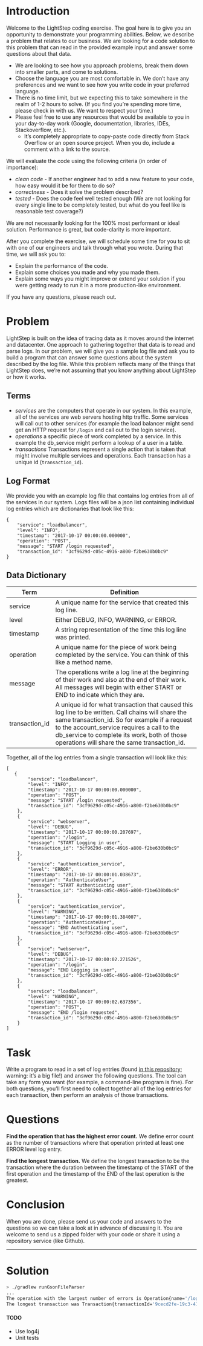 # Introduction

Welcome to the LightStep coding exercise. The goal here is to give you an opportunity to demonstrate your programming 
abilities. Below, we describe a problem that relates to our business. We are looking for a code solution to this problem
that can read in the provided example input and answer some questions about that data.

* We are looking to see how you approach problems, break them down into smaller parts, and come to solutions.
* Choose the language you are most comfortable in. We don’t have any preferences and we want to see how you write code 
in your preferred language.
* There is no time limit, but we expecting this to take somewhere in the realm of 1-2 hours to solve. (If you find 
you’re spending more time, please check in with us. We want to respect your time.)
* Please feel free to use any resources that would be available to you in your day-to-day work (Google, documentation, 
libraries, IDEs, Stackoverflow, etc.).
  * It’s completely appropriate to copy-paste code directly from Stack Overflow or an open source project. When you do, 
  include a comment with a link to the source.

We will evaluate the code using the following criteria (in order of importance):
* _clean code_ - If another engineer had to add a new feature to your code, how easy would it be for them to do so?
* _correctness_ - Does it solve the problem described?
* _tested_ - Does the code feel well tested enough (We are not looking for every single line to be completely tested, 
but what do you feel like is reasonable test coverage?)

We are not necessarily looking for the 100% most performant or ideal solution. Performance is great, but code-clarity is 
more important.

After you complete the exercise, we will schedule some time for you to sit with one of our engineers and talk through 
what you wrote. During that time, we will ask you to:

* Explain the performance of the code.
* Explain some choices you made and why you made them.
* Explain some ways you might improve or extend your solution if you were getting ready to run it in a more 
production-like environment.

If you have any questions, please reach out. 

# Problem

LightStep is built on the idea of tracing data as it moves around the internet and datacenter. One approach to gathering 
together that data is to read and parse logs. In our problem, we will give you a sample log file and ask you to build a 
program that can answer some questions about the system described by the log file. While this problem reflects many of 
the things that LightStep does, we’re not assuming that you know anything about LightStep or how it works.

## Terms
* _services_ are the computers that operate in our system. In this example, all of the services are web servers hosting 
http traffic. Some services will call out to other services (for example the load balancer might send get an HTTP 
request for `/login` and call out to the login service).
* _operations_ a specific piece of work completed by a service. In this example the db_service might perform a lookup of 
a user in a table.
* _transactions_ Transactions represent a single action that is taken that might involve multiple services and 
operations. Each transaction has a unique id (`transaction_id`).

## Log Format
We provide you with an example log file that contains log entries from all of the services in our system. Logs 
files will be a json list containing individual log entries which are dictionaries that look like this:

```
{
    "service": "loadbalancer",
    "level": "INFO",
    "timestamp": "2017-10-17 00:00:00.000000",
    "operation": "POST",
    "message": "START /login requested",
    "transaction_id": "3cf9629d-c05c-4916-a800-f2be630b0bc9"
}
```

## Data Dictionary

Term | Definition
---- | ----------
service | A unique name for the service that created this log line.
level | Either DEBUG, INFO, WARNING, or ERROR.
timestamp | A string representation of the time this log line was printed.
operation | A unique name for the piece of work being completed by the service. You can think of this like a method name.
message | The operations write a log line at the beginning of their work and also at the end of their work. All messages will begin with either START or END to indicate which they are.
transaction_id | A unique id for what transaction that caused this log line to be written. Call chains will share the same transaction_id. So for example if a request to the account_service requires a call to the db_service to complete its work, both of those operations will share the same transaction_id.

Together, all of the log entries from a single transaction will look like this:

```
[ 
   {
        "service": "loadbalancer",
        "level": "INFO",
        "timestamp": "2017-10-17 00:00:00.000000",
        "operation": "POST",
        "message": "START /login requested",
        "transaction_id": "3cf9629d-c05c-4916-a800-f2be630b0bc9"
    },
    {
        "service": "webserver",
        "level": "DEBUG",
        "timestamp": "2017-10-17 00:00:00.207697",
        "operation": "/login",
        "message": "START Logging in user",
        "transaction_id": "3cf9629d-c05c-4916-a800-f2be630b0bc9"
    },
    {
        "service": "authentication_service",
        "level": "ERROR",
        "timestamp": "2017-10-17 00:00:01.038673",
        "operation": "AuthenticateUser",
        "message": "START Authenticating user",
        "transaction_id": "3cf9629d-c05c-4916-a800-f2be630b0bc9"
    },
    {
        "service": "authentication_service",
        "level": "WARNING",
        "timestamp": "2017-10-17 00:00:01.384007",
        "operation": "AuthenticateUser",
        "message": "END Authenticating user",
        "transaction_id": "3cf9629d-c05c-4916-a800-f2be630b0bc9"
    },
    {
        "service": "webserver",
        "level": "DEBUG",
        "timestamp": "2017-10-17 00:00:02.271526",
        "operation": "/login",
        "message": "END Logging in user",
        "transaction_id": "3cf9629d-c05c-4916-a800-f2be630b0bc9"
    },
    {
        "service": "loadbalancer",
        "level": "WARNING",
        "timestamp": "2017-10-17 00:00:02.637356",
        "operation": "POST",
        "message": "END /login requested",
        "transaction_id": "3cf9629d-c05c-4916-a800-f2be630b0bc9"
    }
]
```

# Task

Write a program to read in a set of log entries (found [in this repository](input.json); warning: it’s a big file!) and 
answer the following questions. The tool can take any form you want (for example, a command-line program is fine). For 
both questions, you’ll first need to collect together all of the log entries for each transaction, then perform an 
analysis of those transactions.

# Questions

**Find the operation that has the highest error count.** We define error count as the number of transactions where that 
operation printed at least one ERROR level log entry.

**Find the longest transaction.** We define the longest transaction to be the transaction where the duration between the 
timestamp of the START of the first operation and the timestamp of the END of the last operation is the greatest.

# Conclusion

When you are done, please send us your code and answers to the questions so we can take a look at in advance of 
discussing it. You are welcome to send us a zipped folder with your code or share it using a repository service (like 
Github).

----

# Solution

```bash
> ./gradlew runGsonFileParser
...
The operation with the largest number of errors is Operation{name='/login requested', errorTransactions=3485}
The longest transaction was Transaction{transactionId='9cecd2fe-19c3-41a0-9c81-45ec5c617674', elapsedMillis=998951}
```

#### TODO

* Use log4j
* Unit tests